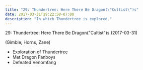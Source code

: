 ```yaml
---
title: "29: Thundertree: Here There Be Dragon(\"Cultist\")s"
date: 2017-03-31T19:22:58-07:00
description: "In which Thundertree is explored."
---
```


29: Thundertree: Here There Be Dragon("Cultist")s (2017-03-31)

(Gimble, Horns, Zane)

- Exploration of Thundertree
- Met Dragon Fanboys
- Defeated Venomfang
